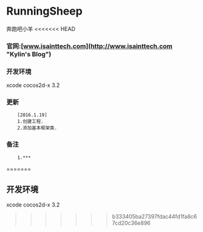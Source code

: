 # RunningSheep
奔跑吧小羊
<<<<<<< HEAD
### 官网:[www.isainttech.com](http://www.isainttech.com "Kylin's Blog")
### 开发环境
xcode cocos2d-x 3.2

### 更新
		[2016.1.19]
		1.创建工程.
		2.添加基本框架类.

### 备注
		1.***
=======

## 开发环境
xcode cocos2d-x 3.2
>>>>>>> b333405ba27397fdac44fd1fa8c67cd20c36e896
